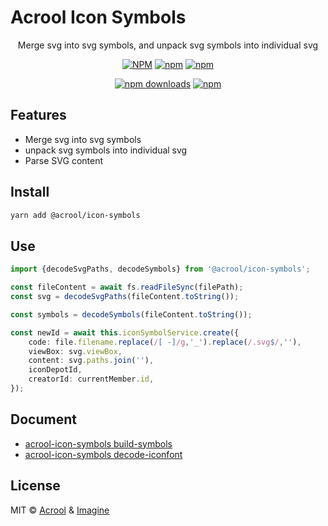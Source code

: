 # Acrool Icon Symbols

<p align="center">
   Merge svg into svg symbols, and unpack svg symbols into individual svg
</p>

<div align="center">


[![NPM](https://img.shields.io/npm/v/@acrool/svg-symbols.svg?style=for-the-badge)](https://www.npmjs.com/package/@acrool/svg-symbols)
[![npm](https://img.shields.io/bundlejs/size/@acrool/svg-symbols?style=for-the-badge)](https://github.com/acrool/@acrool/svg-symbols/blob/main/LICENSE)
[![npm](https://img.shields.io/npm/l/@acrool/svg-symbols?style=for-the-badge)](https://github.com/acrool/svg-symbols/blob/main/LICENSE)

[![npm downloads](https://img.shields.io/npm/dm/@acrool/svg-symbols.svg?style=for-the-badge)](https://www.npmjs.com/package/@acrool/svg-symbols)
[![npm](https://img.shields.io/npm/dt/@acrool/svg-symbols.svg?style=for-the-badge)](https://www.npmjs.com/package/@acrool/svg-symbols)

</div>

## Features

- Merge svg into svg symbols
- unpack svg symbols into individual svg
- Parse SVG content


## Install

```bash
yarn add @acrool/icon-symbols
```

## Use

```ts
import {decodeSvgPaths, decodeSymbols} from '@acrool/icon-symbols';

const fileContent = await fs.readFileSync(filePath);
const svg = decodeSvgPaths(fileContent.toString());

const symbols = decodeSymbols(fileContent.toString());

const newId = await this.iconSymbolService.create({
    code: file.filename.replace(/[ -]/g,'_').replace(/.svg$/,''),
    viewBox: svg.viewBox,
    content: svg.paths.join(''),
    iconDepotId,
    creatorId: currentMember.id,
});
```

## Document

- [acrool-icon-symbols build-symbols](./docs/build-symbols.md)
- [acrool-icon-symbols decode-iconfont](./docs/decode-iconfont.md)

## License

MIT © [Acrool](https://github.com/acrool) & [Imagine](https://github.com/imagine10255)
